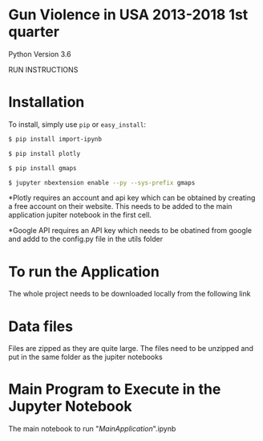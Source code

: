 # Gun Violence in USA 2013-2018 1st quarter 

Python Version 3.6

RUN INSTRUCTIONS


# Installation
To install, simply use `pip` or `easy_install`:

```bash
$ pip install import-ipynb
```
```bash
$ pip install plotly
```
```bash
$ pip install gmaps 
```
```bash
$ jupyter nbextension enable --py --sys-prefix gmaps
```
*Plotly requires an account and api key which can be obtained by creating a free account on their website. This needs to be added to the main application jupiter notebook in the first cell.

*Google API requires an API key which needs to be obatined from google and addd to the config.py file in the utils folder

# To run the Application
The whole project needs to be downloaded locally from the following link 


# Data files
Files are zipped as they are quite large. The files need to be unzipped and put in the same folder as the jupiter notebooks

# Main Program to Execute in the Jupyter Notebook
The main notebook to run   "_MainApplication_".ipynb
